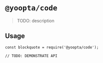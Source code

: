 # `@yoopta/code`

> TODO: description

## Usage

```
const blockquote = require('@yoopta/code');

// TODO: DEMONSTRATE API
```
